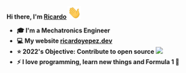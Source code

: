<h4 align="Left">Hi there, I'm <a href="https://www.linkedin.com/in/ricardoyepez" target="_blank" rel="noopener noreferrer">Ricardo</a> <img src="https://raw.githubusercontent.com/ABSphreak/ABSphreak/master/gifs/Hi.gif" height="30" />

- 🎓 I'm a Mechatronics Engineer  
- 💻 My website [ricardoyepez.dev](https://www.ricardoyepez.dev) 
- ⭐ 2022's Objective: Contribute to open source <img src="https://media.giphy.com/media/WUlplcMpOCEmTGBtBW/giphy.gif" width="30">
- ⚡ I love programming, learn new things and Formula 1 🏁
